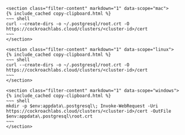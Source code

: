     <section class="filter-content" markdown="1" data-scope="mac">
    {% include_cached copy-clipboard.html %}
    ~~~ shell
    curl --create-dirs -o ~/.postgresql/root.crt -O https://cockroachlabs.cloud/clusters/<cluster-id>/cert
    ~~~
    </section>
    
    <section class="filter-content" markdown="1" data-scope="linux">    
    {% include_cached copy-clipboard.html %}
    ~~~ shell
    curl --create-dirs -o ~/.postgresql/root.crt -O https://cockroachlabs.cloud/clusters/<cluster-id>/cert
    ~~~
    </section>
    
    <section class="filter-content" markdown="1" data-scope="windows">
    {% include_cached copy-clipboard.html %}
    ~~~ shell
    mkdir -p $env:appdata\.postgresql\; Invoke-WebRequest -Uri https://cockroachlabs.cloud/clusters/<cluster-id>/cert -OutFile $env:appdata\.postgresql\root.crt
    ~~~
    </section>